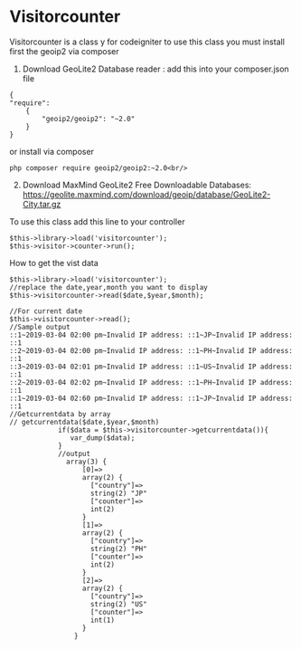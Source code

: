 # Visitorcounter
Visitorcounter is a class y for codeigniter
to use this class you must install first the geoip2 via composer

1. Download GeoLite2 Database reader : add this into your composer.json file
```
{
"require":
    {    
        "geoip2/geoip2": "~2.0"        
    }
}
```
or install via composer
```
php composer require geoip2/geoip2:~2.0<br/>
```
2. Download MaxMind GeoLite2 Free Downloadable Databases:  https://geolite.maxmind.com/download/geoip/database/GeoLite2-City.tar.gz

To use this class add this line to your controller

```
$this->library->load('visitorcounter');
$this->visitor->counter->run();
```

How to get the vist data


```
$this->library->load('visitorcounter');
//replace the date,year,month you want to display
$this->visitorcounter->read($date,$year,$month);

//For current date
$this->visitorcounter->read();
//Sample output
::1~2019-03-04 02:00 pm~Invalid IP address: ::1~JP~Invalid IP address: ::1 
::2~2019-03-04 02:00 pm~Invalid IP address: ::1~PH~Invalid IP address: ::1 
::3~2019-03-04 02:01 pm~Invalid IP address: ::1~US~Invalid IP address: ::1 
::2~2019-03-04 02:02 pm~Invalid IP address: ::1~PH~Invalid IP address: ::1 
::1~2019-03-04 02:60 pm~Invalid IP address: ::1~JP~Invalid IP address: ::1 
//Getcurrentdata by array
// getcurrentdata($date,$year,$month)
            if($data = $this->visitorcounter->getcurrentdata()){
               var_dump($data);
            }
            //output
              array(3) {
                  [0]=>
                  array(2) {
                    ["country"]=>
                    string(2) "JP"
                    ["counter"]=>
                    int(2)
                  }
                  [1]=>
                  array(2) {
                    ["country"]=>
                    string(2) "PH"
                    ["counter"]=>
                    int(2)
                  }
                  [2]=>
                  array(2) {
                    ["country"]=>
                    string(2) "US"
                    ["counter"]=>
                    int(1)
                  }
                }

```
